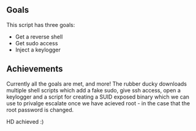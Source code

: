 ## Goals

This script has three goals:
  * Get a reverse shell
  * Get sudo access
  * Inject a keylogger


## Achievements

Currently all the goals are met, and more! The rubber ducky downloads multiple shell scripts which add a fake sudo, give ssh access, open a keylogger and a script for creating a SUID exposed binary which we can use to privalge escalate once we have acieved root - in the case that the root password is changed. 

HD achieved :) 